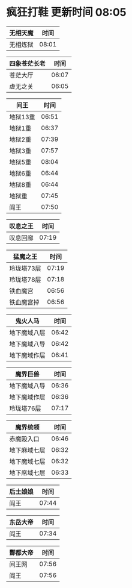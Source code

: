 # 疯狂打鞋 更新时间 08:05

| 无相天魔   | 时间    |
|--------|-------|
| 无相炼狱 | 08:01 |

| 四象苍茫长老   | 时间    |
|--------|-------|
| 苍茫大厅 | 06:07 |
| 虚无之关 | 06:05 |

| 间王   | 时间    |
|--------|-------|
| 地狱13重 | 06:51 |
| 地狱1重 | 06:37 |
| 地狱2重 | 07:39 |
| 地狱3重 | 07:57 |
| 地狱5重 | 08:04 |
| 地狱6重 | 06:44 |
| 地狱8重 | 06:44 |
| 地狱重 | 07:45 |
| 阎王 | 07:50 |

| 叹息之王   | 时间    |
|--------|-------|
| 叹息回廊 | 07:19 |

| 猛魔之王   | 时间    |
|--------|-------|
| 玲珑塔73层 | 07:19 |
| 玲珑塔78层 | 07:18 |
| 铁血魔宫 | 06:56 |
| 铁血魔宫掉 | 06:56 |

| 鬼火人马   | 时间    |
|--------|-------|
| 地下魔域八层 | 06:42 |
| 地下魔域八导 | 06:42 |
| 地下魔域作层 | 06:41 |

| 魔界巨兽   | 时间    |
|--------|-------|
| 地下魔域八导 | 06:36 |
| 地下魔域作层 | 06:36 |
| 玲珑塔76层 | 07:17 |

| 魔界统领   | 时间    |
|--------|-------|
| 赤魔殴入口 | 06:46 |
| 地下麻域七层 | 06:32 |
| 地下魔域七层 | 06:32 |
| 地下席域七层 | 06:33 |

| 后土娘娘   | 时间    |
|--------|-------|
| 阎王 | 07:44 |

| 东岳大帝   | 时间    |
|--------|-------|
| 阎王 | 07:34 |

| 酆都大帝   | 时间    |
|--------|-------|
| 间王网 | 07:56 |
| 阎王 | 07:56 |